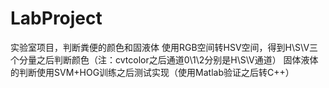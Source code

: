 # LabProject
实验室项目，判断粪便的颜色和固液体
使用RGB空间转HSV空间，得到H\S\V三个分量之后判断颜色（注：cvtcolor之后通道0\1\2分别是H\S\V通道）
固体液体的判断使用SVM+HOG训练之后测试实现（使用Matlab验证之后转C++）
